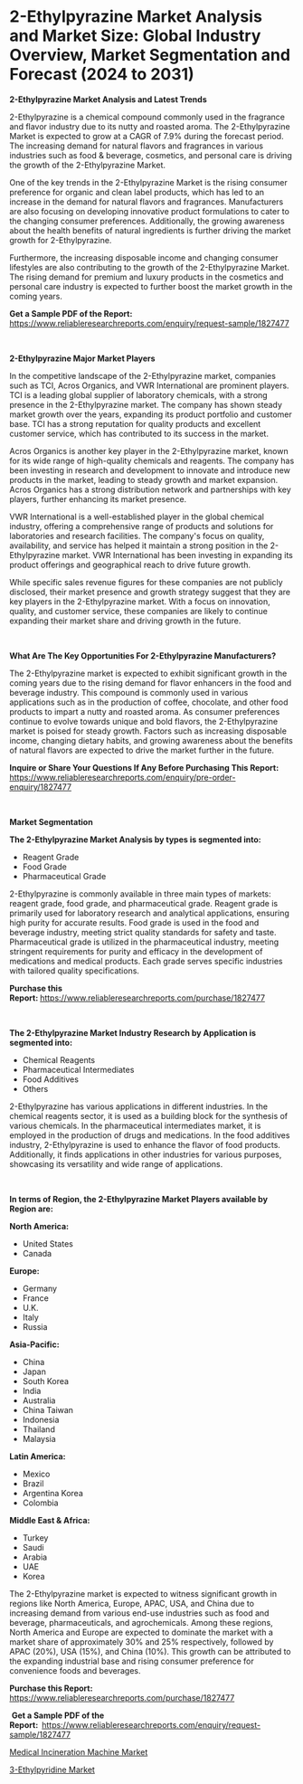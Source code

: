 <p><h1>2-Ethylpyrazine Market Analysis and Market Size: Global Industry Overview, Market Segmentation and Forecast (2024 to 2031)</h1></p><p><strong>2-Ethylpyrazine Market Analysis and Latest Trends</strong></p>
<p><p>2-Ethylpyrazine is a chemical compound commonly used in the fragrance and flavor industry due to its nutty and roasted aroma. The 2-Ethylpyrazine Market is expected to grow at a CAGR of 7.9% during the forecast period. The increasing demand for natural flavors and fragrances in various industries such as food & beverage, cosmetics, and personal care is driving the growth of the 2-Ethylpyrazine Market.</p><p>One of the key trends in the 2-Ethylpyrazine Market is the rising consumer preference for organic and clean label products, which has led to an increase in the demand for natural flavors and fragrances. Manufacturers are also focusing on developing innovative product formulations to cater to the changing consumer preferences. Additionally, the growing awareness about the health benefits of natural ingredients is further driving the market growth for 2-Ethylpyrazine.</p><p>Furthermore, the increasing disposable income and changing consumer lifestyles are also contributing to the growth of the 2-Ethylpyrazine Market. The rising demand for premium and luxury products in the cosmetics and personal care industry is expected to further boost the market growth in the coming years.</p></p>
<p><strong>Get a Sample PDF of the Report:&nbsp;</strong> <a href="https://www.reliableresearchreports.com/enquiry/request-sample/1827477">https://www.reliableresearchreports.com/enquiry/request-sample/1827477</a></p>
<p>&nbsp;</p>
<p><strong>2-Ethylpyrazine Major Market Players</strong></p>
<p><p>In the competitive landscape of the 2-Ethylpyrazine market, companies such as TCI, Acros Organics, and VWR International are prominent players. TCI is a leading global supplier of laboratory chemicals, with a strong presence in the 2-Ethylpyrazine market. The company has shown steady market growth over the years, expanding its product portfolio and customer base. TCI has a strong reputation for quality products and excellent customer service, which has contributed to its success in the market.</p><p>Acros Organics is another key player in the 2-Ethylpyrazine market, known for its wide range of high-quality chemicals and reagents. The company has been investing in research and development to innovate and introduce new products in the market, leading to steady growth and market expansion. Acros Organics has a strong distribution network and partnerships with key players, further enhancing its market presence.</p><p>VWR International is a well-established player in the global chemical industry, offering a comprehensive range of products and solutions for laboratories and research facilities. The company's focus on quality, availability, and service has helped it maintain a strong position in the 2-Ethylpyrazine market. VWR International has been investing in expanding its product offerings and geographical reach to drive future growth.</p><p>While specific sales revenue figures for these companies are not publicly disclosed, their market presence and growth strategy suggest that they are key players in the 2-Ethylpyrazine market. With a focus on innovation, quality, and customer service, these companies are likely to continue expanding their market share and driving growth in the future.</p></p>
<p>&nbsp;</p>
<p><strong>What Are The Key Opportunities For 2-Ethylpyrazine Manufacturers?</strong></p>
<p><p>The 2-Ethylpyrazine market is expected to exhibit significant growth in the coming years due to the rising demand for flavor enhancers in the food and beverage industry. This compound is commonly used in various applications such as in the production of coffee, chocolate, and other food products to impart a nutty and roasted aroma. As consumer preferences continue to evolve towards unique and bold flavors, the 2-Ethylpyrazine market is poised for steady growth. Factors such as increasing disposable income, changing dietary habits, and growing awareness about the benefits of natural flavors are expected to drive the market further in the future.</p></p>
<p><strong>Inquire or Share Your Questions If Any Before Purchasing This Report:</strong> <a href="https://www.reliableresearchreports.com/enquiry/pre-order-enquiry/1827477">https://www.reliableresearchreports.com/enquiry/pre-order-enquiry/1827477</a></p>
<p>&nbsp;</p>
<p><strong>Market Segmentation</strong></p>
<p><strong>The 2-Ethylpyrazine Market Analysis by types is segmented into:</strong></p>
<p><ul><li>Reagent Grade</li><li>Food Grade</li><li>Pharmaceutical Grade</li></ul></p>
<p><p>2-Ethylpyrazine is commonly available in three main types of markets: reagent grade, food grade, and pharmaceutical grade. Reagent grade is primarily used for laboratory research and analytical applications, ensuring high purity for accurate results. Food grade is used in the food and beverage industry, meeting strict quality standards for safety and taste. Pharmaceutical grade is utilized in the pharmaceutical industry, meeting stringent requirements for purity and efficacy in the development of medications and medical products. Each grade serves specific industries with tailored quality specifications.</p></p>
<p><strong>Purchase this Report:&nbsp;</strong><a href="https://www.reliableresearchreports.com/purchase/1827477">https://www.reliableresearchreports.com/purchase/1827477</a></p>
<p>&nbsp;</p>
<p><strong>The 2-Ethylpyrazine Market Industry Research by Application is segmented into:</strong></p>
<p><ul><li>Chemical Reagents</li><li>Pharmaceutical Intermediates</li><li>Food Additives</li><li>Others</li></ul></p>
<p><p>2-Ethylpyrazine has various applications in different industries. In the chemical reagents sector, it is used as a building block for the synthesis of various chemicals. In the pharmaceutical intermediates market, it is employed in the production of drugs and medications. In the food additives industry, 2-Ethylpyrazine is used to enhance the flavor of food products. Additionally, it finds applications in other industries for various purposes, showcasing its versatility and wide range of applications.</p></p>
<p>&nbsp;</p>
<p><strong>In terms of Region, the 2-Ethylpyrazine Market Players available by Region are:</strong></p>
<p>
    <p> <strong> North America: </strong>
        <ul>
            <li>United States</li>
            <li>Canada</li>
        </ul>
        </p> 
    <p> <strong> Europe: </strong>
        <ul>
            <li>Germany</li>
            <li>France</li>
            <li>U.K.</li>
            <li>Italy</li>
            <li>Russia</li>
        </ul>
        </p> 
    <p> <strong> Asia-Pacific: </strong>
        <ul>
            <li>China</li>
            <li>Japan</li>
            <li>South Korea</li>
            <li>India</li>
            <li>Australia</li>
            <li>China Taiwan</li>
            <li>Indonesia</li>
            <li>Thailand</li>
            <li>Malaysia</li>
        </ul>
        </p> 
    <p> <strong> Latin America: </strong>
        <ul>
            <li>Mexico</li>
            <li>Brazil</li>
            <li>Argentina Korea</li>
            <li>Colombia</li>
        </ul>
        </p> 
    <p> <strong> Middle East & Africa: </strong>
        <ul>
            <li>Turkey</li>
            <li>Saudi</li>
            <li>Arabia</li>
            <li>UAE</li>
            <li>Korea</li>
        </ul>
    </p>
    </p>
<p><p>The 2-Ethylpyrazine market is expected to witness significant growth in regions like North America, Europe, APAC, USA, and China due to increasing demand from various end-use industries such as food and beverage, pharmaceuticals, and agrochemicals. Among these regions, North America and Europe are expected to dominate the market with a market share of approximately 30% and 25% respectively, followed by APAC (20%), USA (15%), and China (10%). This growth can be attributed to the expanding industrial base and rising consumer preference for convenience foods and beverages.</p></p>
<p><strong>Purchase this Report: </strong><a href="https://www.reliableresearchreports.com/purchase/1827477">https://www.reliableresearchreports.com/purchase/1827477</a></p>
<p>&nbsp;<strong>Get a Sample PDF of the Report:&nbsp;&nbsp;</strong><a href="https://www.reliableresearchreports.com/enquiry/request-sample/1827477">https://www.reliableresearchreports.com/enquiry/request-sample/1827477</a></p>
<p><strong></strong></p>
<p><p><a href="https://angry-finch-aaf.notion.site/Medical-Incineration-Machine-Market-Size-Focuses-on-Market-Dynamics-In-Depth-Analysis-and-Future-Pr-8b81e201c01b4795beabd1f6d62adee8">Medical Incineration Machine Market</a></p><p><a href="https://github.com/ruddyyedelwadw/Market-Research-Report-List-1/blob/main/3-ethylpyridine-market.md">3-Ethylpyridine Market</a></p></p>